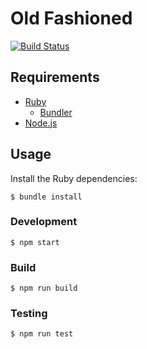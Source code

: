 # Old Fashioned

[![Build Status](https://travis-ci.org/myles/old-fashioned.svg?branch=master)](https://travis-ci.org/myles/old-fashioned)

## Requirements

* [Ruby](https://www.ruby-lang.org/en/)
  * [Bundler](http://bundler.io/)
* [Node.js](https://nodejs.org/en/)

## Usage

Install the Ruby dependencies:

	$ bundle install

### Development

	$ npm start

### Build

    $ npm run build

### Testing

	$ npm run test
